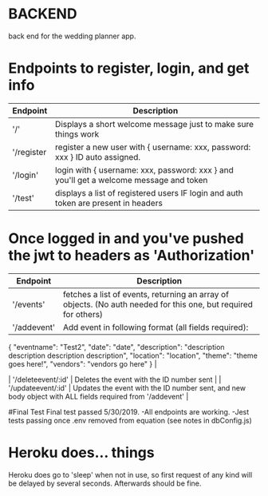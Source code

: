 # BACKEND
back end for the wedding planner app.

# Endpoints to register, login, and get info

| Endpoint | Description |
| --- | --- |
| '/' | Displays a short welcome message just to make sure things work |
| '/register | register a new user with { username: xxx, password: xxx } ID auto assigned. |
| '/login' | login with { username: xxx, password: xxx } and you'll get a welcome message and token |
| '/test' | displays a list of registered users IF login and auth token are present in headers |

# Once logged in and you've pushed the jwt to headers as 'Authorization'

| Endpoint | Description |
| --- | --- |
| '/events' | fetches a list of events, returning an array of objects. (No auth needed for this one, but required for others) |
| '/addevent' | Add event in following format (all fields required):
{
	"eventname": "Test2",
	"date": "date",
	"description": "description description description description",
	"location": "location",
	"theme": "theme goes here!",
	"vendors": "vendors go here"
}
  |

| '/deleteevent/:id' | Deletes the event with the ID number sent |
| '/updateevent/:id' | Updates the event with the ID number sent, and new body object with ALL fields required from '/addevent' |


#Final Test
Final test passed 5/30/2019.
-All endpoints are working.
-Jest tests passing once .env removed from equation (see notes in dbConfig.js)

# Heroku does... things
Heroku does go to 'sleep' when not in use, so first request of any kind will be delayed by several seconds. Afterwards should be fine.

